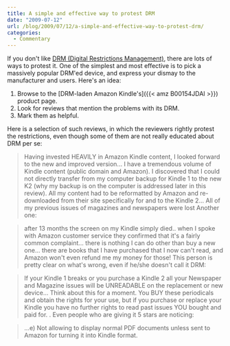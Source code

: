 ```yaml
---
title: A simple and effective way to protest DRM
date: "2009-07-12"
url: /blog/2009/07/12/a-simple-and-effective-way-to-protest-drm/
categories:
  - Commentary
---
```

If you don't like [DRM (Digital Restrictions Management)](http://defectivebydesign.org/), there are lots of ways to protest it. One of the simplest and most effective is to pick a massively popular DRM'ed device, and express your dismay to the manufacturer and users. Here's an idea:

1.  Browse to the [DRM-laden Amazon Kindle's]({{< amz B00154JDAI >}}) product page.
2.  Look for reviews that mention the problems with its DRM.
3.  Mark them as helpful.

Here is a selection of such reviews, in which the reviewers rightly protest the restrictions, even though some of them are not really educated about DRM per se:

> Having invested HEAVILY in Amazon Kindle content, I looked forward to the new and improved version... I have a tremendous volume of Kindle content (public domain and Amazon). I discovered that I could not directly transfer from my computer backup for Kindle 1 to the new K2 (why my backup is on the computer is addressed later in this review). All my content had to be reformatted by Amazon and re-downloaded from their site specifically for and to the Kindle 2... All of my previous issues of magazines and newspapers were lost
Another one:

> after 13 months the screen on my Kindle simply died.. when I spoke with Amazon customer service they confirmed that it's a fairly common complaint... there is nothing I can do other than buy a new one... there are books that I have purchased that I now can't read, and Amazon won't even refund me my money for those!
This person is pretty clear on what's wrong, even if he/she doesn't call it DRM:

> If your Kindle 1 breaks or you purchase a Kindle 2 all your Newspaper and Magazine issues will be UNREADABLE on the replacement or new device... Think about this for a moment. You BUY these periodicals and obtain the rights for your use, but if you purchase or replace your Kindle you have no further rights to read past issues YOU bought and paid for. .
Even people who are giving it 5 stars are noticing:

> ...e) Not allowing to display normal PDF documents unless sent to Amazon for turning it into Kindle format.


